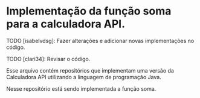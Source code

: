 # Implementação da função soma para a calculadora API. 

 TODO [isabelvdsg]:
  Fazer alterações e adicionar novas implementações no código.

 TODO [clari34]: 
    Revisar o código. 

Esse arquivo contém repositórios que implementam uma versão da Calculadora API utilizando a linguagem de programação Java.

Nesse repositório está sendo implementada a função soma. 
